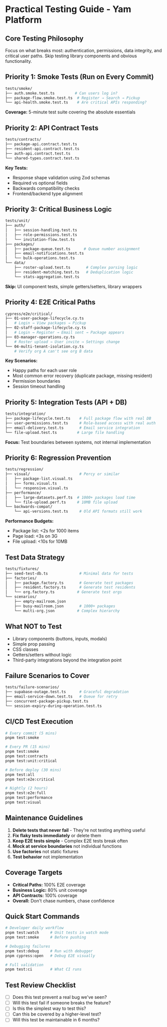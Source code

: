 # Practical Testing Guide - Yam Platform

## Core Testing Philosophy

Focus on what breaks most: authentication, permissions, data integrity, and critical user paths. Skip testing library components and obvious functionality.

## Priority 1: Smoke Tests (Run on Every Commit)

```bash
tests/smoke/
├── auth.smoke.test.ts         # Can users log in?
├── package-flow.smoke.test.ts  # Register → Search → Pickup
└── api-health.smoke.test.ts    # Are critical APIs responding?
```

**Coverage:** 5-minute test suite covering the absolute essentials

## Priority 2: API Contract Tests

```bash
tests/contracts/
├── package-api.contract.test.ts
├── resident-api.contract.test.ts
├── auth-api.contract.test.ts
└── shared-types.contract.test.ts
```

**Key Tests:**

- Response shape validation using Zod schemas
- Required vs optional fields
- Backwards compatibility checks
- Frontend/backend type alignment

## Priority 3: Critical Business Logic

```bash
tests/unit/
├── auth/
│   ├── session-handling.test.ts
│   ├── role-permissions.test.ts
│   └── invitation-flow.test.ts
├── packages/
│   ├── package-queue.test.ts      # Queue number assignment
│   ├── email-notifications.test.ts 
│   └── bulk-operations.test.ts
└── data/
    ├── roster-upload.test.ts       # Complex parsing logic
    ├── resident-matching.test.ts   # Deduplication logic
    └── stats-aggregation.test.ts
```

**Skip:** UI component tests, simple getters/setters, library wrappers

## Priority 4: E2E Critical Paths

```bash
cypress/e2e/critical/
├── 01-user-package-lifecycle.cy.ts
│   # Login → View packages → Pickup
├── 02-staff-package-lifecycle.cy.ts
│   # Login → Register → Email sent → Package appears
├── 03-manager-operations.cy.ts
│   # Roster upload → User invite → Settings change
└── 04-multi-tenant-isolation.cy.ts
    # Verify org A can't see org B data
```

**Key Scenarios:**

- Happy paths for each user role
- Most common error recovery (duplicate package, missing resident)
- Permission boundaries
- Session timeout handling

## Priority 5: Integration Tests (API + DB)

```bash
tests/integration/
├── package-lifecycle.test.ts    # Full package flow with real DB
├── user-permissions.test.ts     # Role-based access with real auth
├── email-delivery.test.ts       # Email service integration
└── file-upload.test.ts         # Large file handling
```

**Focus:** Test boundaries between systems, not internal implementation

## Priority 6: Regression Prevention

```bash
tests/regression/
├── visual/                      # Percy or similar
│   ├── package-list.visual.ts
│   ├── forms.visual.ts
│   └── responsive.visual.ts
├── performance/
│   ├── large-datasets.perf.ts  # 1000+ packages load time
│   └── file-upload.perf.ts     # 10MB file upload
└── backwards-compat/
    └── api-versions.test.ts     # Old API formats still work
```

**Performance Budgets:**

- Package list: <2s for 1000 items
- Page load: <3s on 3G
- File upload: <10s for 10MB

## Test Data Strategy

```bash
tests/fixtures/
├── seed-test-db.ts              # Minimal data for tests
├── factories/
│   ├── package.factory.ts       # Generate test packages
│   ├── resident.factory.ts      # Generate test residents
│   └── org.factory.ts          # Generate test orgs
└── scenarios/
    ├── empty-mailroom.json
    ├── busy-mailroom.json       # 1000+ packages
    └── multi-org.json          # Complex hierarchy
```

## What NOT to Test

- Library components (buttons, inputs, modals)
- Simple prop passing
- CSS classes
- Getters/setters without logic
- Third-party integrations beyond the integration point

## Failure Scenarios to Cover

```bash
tests/failure-scenarios/
├── supabase-outage.test.ts      # Graceful degradation
├── email-service-down.test.ts   # Queue for retry
├── concurrent-package-pickup.test.ts
└── session-expiry-during-operation.test.ts
```

## CI/CD Test Execution

```bash
# Every commit (5 mins)
pnpm test:smoke

# Every PR (15 mins)
pnpm test:smoke
pnpm test:contracts
pnpm test:unit:critical

# Before deploy (30 mins)
pnpm test:all
pnpm test:e2e:critical

# Nightly (2 hours)
pnpm test:e2e:full
pnpm test:performance
pnpm test:visual
```

## Maintenance Guidelines

1. **Delete tests that never fail** - They're not testing anything useful
2. **Fix flaky tests immediately** or delete them
3. **Keep E2E tests simple** - Complex E2E tests break often
4. **Mock at service boundaries** not individual functions
5. **Use factories** not static fixtures
6. **Test behavior** not implementation

## Coverage Targets

- **Critical Paths:** 100% E2E coverage
- **Business Logic:** 80% unit coverage
- **API Contracts:** 100% coverage
- **Overall:** Don't chase numbers, chase confidence

## Quick Start Commands

```bash
# Developer daily workflow
pnpm test:watch     # Unit tests in watch mode
pnpm test:smoke     # Before pushing

# Debugging failures
pnpm test:debug     # Run with debugger
pnpm cypress:open   # Debug E2E visually

# Full validation
pnpm test:ci        # What CI runs
```

## Test Review Checklist

- [ ] Does this test prevent a real bug we've seen?
- [ ] Will this test fail if someone breaks the feature?
- [ ] Is this the simplest way to test this?
- [ ] Can this be covered by a higher-level test?
- [ ] Will this test be maintainable in 6 months?
